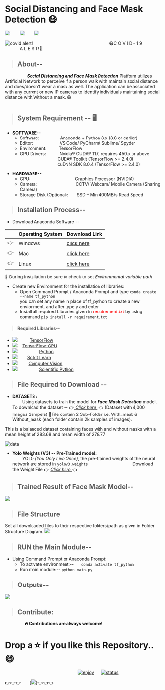 # Social Distancing and Face Mask Detection :mask:
[![](https://img.shields.io/badge/Python-%3E%3D3.8-red?style=for-the-badge&logo=python)](https://www.python.org/)   &nbsp;&nbsp;&nbsp;&nbsp;&nbsp;&nbsp;&nbsp;![](https://img.shields.io/badge/yolo%20-v3-yellowgreen?style=for-the-badge&logo=Yolo)&nbsp;&nbsp;&nbsp;&nbsp;&nbsp;&nbsp;&nbsp; ![](https://img.shields.io/badge/TensorFlow-v2.4.0-blue?style=for-the-badge&logo=TensorFlow) &nbsp;&nbsp;&nbsp;&nbsp;&nbsp;&nbsp;&nbsp;  

![covid alert!](https://neuralet.com/wp-content/uploads/2020/10/cover2.jpg)
 &nbsp;&nbsp;&nbsp;&nbsp;&nbsp;&nbsp;&nbsp;&nbsp;&nbsp;&nbsp;&nbsp;&nbsp; &nbsp;&nbsp;&nbsp;&nbsp;&nbsp;&nbsp;&nbsp;&nbsp; &nbsp;&nbsp;&nbsp;&nbsp;&nbsp;&nbsp;&nbsp;&nbsp; &nbsp;&nbsp;&nbsp;&nbsp;&nbsp;&nbsp;&nbsp;&nbsp; &nbsp;&nbsp;&nbsp;&nbsp;&nbsp;&nbsp;&nbsp;&nbsp; &nbsp;&nbsp;&nbsp;&nbsp;&nbsp;&nbsp;&nbsp;&nbsp; &nbsp;&nbsp;&nbsp; :mask:C O V I D - 1 9   &nbsp; &nbsp; &nbsp; &nbsp; &nbsp; &nbsp; &nbsp; &nbsp; &nbsp; &nbsp; &nbsp; &nbsp; &nbsp;   A L E R T!:pray:
</br>

> ## About-- 
&nbsp; &nbsp; &nbsp; &nbsp; &nbsp; &nbsp; &nbsp; &nbsp; &nbsp; ***Social Distancing and Face Mask Detection*** Platform utilizes Artificial Network to perceive if a person walk with maintain social distance and does/doesn’t wear a mask as well. The application can be associated with any current or new IP cameras to identify individuals maintaining social distance with/without a mask. :mask: 
</br>
</br>
> ## System Requirement -- :desktop_computer:

 -  **SOFTWARE--**
	 &nbsp; &nbsp; &nbsp;   
	 * Software: &nbsp;&nbsp;&nbsp;&nbsp;&nbsp;&nbsp;&nbsp;&nbsp;&nbsp;&nbsp;&nbsp;&nbsp;&nbsp;&nbsp;&nbsp;&nbsp;Anaconda + Python 3.x (3.8 or earlier) 
	 * Editor: &nbsp; &nbsp; &nbsp;&nbsp; &nbsp; &nbsp;&nbsp;&nbsp;&nbsp;&nbsp;&nbsp;&nbsp;&nbsp;&nbsp;&nbsp;&nbsp; VS Code/ PyCharm/ Sublime/ Spyder </br>
	 * Environment: &nbsp; &nbsp; &nbsp;&nbsp; &nbsp; TensorFlow 
	* GPU Drivers:&nbsp; &nbsp; &nbsp;&nbsp; &nbsp; &nbsp; Nvidia® CUDA® 11.0 requires 450.x or above 
		</br>&nbsp;&nbsp;&nbsp;&nbsp;&nbsp;&nbsp;&nbsp;&nbsp;&nbsp;&nbsp;&nbsp;&nbsp;&nbsp;&nbsp;&nbsp;&nbsp;&nbsp;&nbsp;&nbsp;&nbsp;&nbsp;&nbsp;&nbsp;&nbsp;&nbsp;&nbsp;&nbsp;&nbsp;&nbsp;&nbsp; CUDA® Toolkit (TensorFlow >= 2.4.0) 
		</br> &nbsp;&nbsp;&nbsp;&nbsp;&nbsp;&nbsp;&nbsp;&nbsp;&nbsp;&nbsp;&nbsp;&nbsp;&nbsp;&nbsp;&nbsp;&nbsp;&nbsp;&nbsp;&nbsp;&nbsp;&nbsp;&nbsp;&nbsp;&nbsp;&nbsp;&nbsp;&nbsp;&nbsp;&nbsp;&nbsp;&nbsp;cuDNN SDK 8.0.4 (TensorFlow >= 2.4.0)
* **HARDWARE--**
	* GPU: &nbsp;&nbsp;&nbsp;&nbsp;&nbsp; &nbsp;&nbsp;&nbsp; &nbsp;&nbsp;&nbsp;&nbsp;&nbsp;&nbsp;&nbsp;&nbsp;&nbsp;&nbsp;&nbsp;&nbsp;&nbsp;&nbsp;&nbsp;&nbsp;&nbsp;&nbsp;&nbsp;&nbsp;&nbsp;&nbsp;&nbsp;&nbsp;&nbsp; Graphics Processor (NVIDIA) 	
	*	Camera: &nbsp;&nbsp;&nbsp;&nbsp;&nbsp;&nbsp;&nbsp;&nbsp;  &nbsp;&nbsp;&nbsp;&nbsp;&nbsp;&nbsp;&nbsp;&nbsp;&nbsp;&nbsp;&nbsp;&nbsp;&nbsp;&nbsp;&nbsp;&nbsp;&nbsp;&nbsp;&nbsp;&nbsp;&nbsp;&nbsp;CCTV/ Webcam/ Mobile Camera (Sharing Camera) 
	*	Storage Disk (Optional): &nbsp;&nbsp;&nbsp;&nbsp;&nbsp;&nbsp;SSD – Min 400MB/s Read Speed	


 
> ## Installation Process--
 * Download Anaconda Software -- 

||Operating System | Download Link  |
|--|--|--|
|:point_right:|Windows | [click here](https://docs.anaconda.com/anaconda/install/windows/)  |
|:point_right:|Mac|[click here](https://docs.anaconda.com/anaconda/install/mac-os/) |
|:point_right:|Linux | [click here](https://docs.anaconda.com/anaconda/install/linux/) |


:loudspeaker: During Installation be sure to check to set *Environmental variable path* 

* Create new Environment for the installation of libraries:
	* Open Command Prompt / Anaconda Prompt and type `conda create --name tf_python`  
	you can set any name in place of tf_python to create a new envionment. and after type `y` and enter.
	* Install all required Libraries given in <font color="red">requirement.txt</font> by using command `pip install -r requirement.txt`
	 
> #### Required Libraries--
* ![](https://img.shields.io/badge/TensorFlow-v2.4.0-blue)   &nbsp; &nbsp; &nbsp;  &nbsp;&nbsp;  [TensorFlow](https://pypi.org/project/tensorflow/)
* ![](https://img.shields.io/badge/TensorFlow--GPU-v2.4.0-blue) &nbsp;   &nbsp;[TensorFlow-GPU](https://pypi.org/project/tensorflow-gpu/)
* ![](https://img.shields.io/badge/python-v3.7-blue) &nbsp; &nbsp; &nbsp; &nbsp; &nbsp; &nbsp; &nbsp; &nbsp;&nbsp;  [Python](https://www.python.org/downloads/)
*  ![](https://img.shields.io/badge/SciKit%20Learn-v0.24.0-blue) &nbsp; &nbsp; &nbsp;&nbsp; [Scikit Learn](https://pypi.org/project/scikit-learn/)
* ![](https://img.shields.io/badge/Open%20CV-v4.4.0.46-blue)    &nbsp;   &nbsp; &nbsp; &nbsp; [Computer Vision](https://pypi.org/project/opencv-python/)
* ![](https://img.shields.io/badge/SciPy-v1.6.0-blue) &nbsp;   &nbsp; &nbsp;  &nbsp; &nbsp; &nbsp; &nbsp;  &nbsp;  &nbsp;[Scientific Python](https://pypi.org/project/scipy/)

 
> ## File Required to Download -- 
 * **DATASETS :** </br>
	 &nbsp;  &nbsp;  &nbsp;  &nbsp; Using datasets to train the model for ***Face Mask Detection*** model. To download the dataset -- :point_right:<a href="https://www.kaggle.com/shantanu1118/face-mask-detection-dataset-with-4k-samples"> *Click here* </a>  &nbsp;:point_left: (Dataset with 4,000 Images Sampels) :star2:File contain 2 Sub-Folder i.e. With_mask & Without_mask (each folder contain 2k samples of images). 
	 
This is a balanced dataset containing faces with and without masks with a mean height of 283.68 and mean width of 278.77

![data](https://user-images.githubusercontent.com/47710229/97522777-a243d080-19f4-11eb-93c9-04dea6ceec6c.png)


 *	 **Yolo Weights  (V3) -- Pre-Trained model:**   
 &nbsp; &nbsp; &nbsp; &nbsp; YOLO *(You Only Live Once)*, the pre-trained weights of the neural network are stored in `yolov3.weights`
 &nbsp; &nbsp; &nbsp; &nbsp; &nbsp; &nbsp; &nbsp; &nbsp; &nbsp; &nbsp; &nbsp; &nbsp; &nbsp; &nbsp; &nbsp; &nbsp; &nbsp; &nbsp; Download the Weight File :point_right: <a href="https://drive.google.com/file/d/1MILq56BADd3Tj173HekMm6aycLx9gruk/view?usp=sharing">*Click here* </a> :point_left: 


> ## Trained Result of Face Mask Model--
![](https://github.com/Shantanugupta1118/Social-Distancing-and-Face-Mask-Detection/blob/main/plot.png)
> ## File Structure 
Set all downloaded files to their respective folders/path as given in Folder Structure Diagram.
![](https://github.com/Shantanugupta1118/Social-Distancing-and-Face-Mask-Detection/blob/main/Folder%20Structure.png)
> ## RUN the Main Module--
*	Using Command Prompt or Anaconda Prompt:
	*  To activate environment:--&nbsp; &nbsp; &nbsp; `conda activate tf_python`
	* Run main module:-- `python main.py`
	

> ## Outputs--
![](https://github.com/Shantanugupta1118/Social-Distancing-and-Face-Mask-Detection/blob/main/Output%20Data/output_2.jpg)
> ## Contribute:
&nbsp; &nbsp; &nbsp;&nbsp; &nbsp; &nbsp; &nbsp; &nbsp; &nbsp;<b>:fire: Contributions are always welcome!</b>
# Drop a :star: if you like this Repository.. :smile: 
	
 
&nbsp;&nbsp;&nbsp;&nbsp;&nbsp;&nbsp;&nbsp;&nbsp;&nbsp;&nbsp;&nbsp;&nbsp;&nbsp;&nbsp;&nbsp;&nbsp;&nbsp;&nbsp;&nbsp;&nbsp;&nbsp;&nbsp;&nbsp;&nbsp;&nbsp;&nbsp;&nbsp;&nbsp;&nbsp;&nbsp;&nbsp;&nbsp;&nbsp;&nbsp;&nbsp;&nbsp;&nbsp;&nbsp;&nbsp;&nbsp;&nbsp;&nbsp;&nbsp;&nbsp;&nbsp;&nbsp;&nbsp;&nbsp;&nbsp;&nbsp;&nbsp;&nbsp;&nbsp;&nbsp;&nbsp;&nbsp;&nbsp;&nbsp;&nbsp;&nbsp;[![enjoy][enjoy-image]][linkedin-url] &nbsp;&nbsp;&nbsp;&nbsp; [![status][issue-image]][issue-url]

[enjoy-image]: https://img.shields.io/badge/Enjoy%20this%3F-Say%20Thanks!-yellow
[linkedin-url]: https://www.linkedin.com/in/shang1118/
[issue-image]: https://img.shields.io/badge/Any%20Issues%3F-Track%20Issue-red
[issue-url]: https://github.com/Shantanugupta1118/Social-Distancing-and-Face-Mask-Detection/issues
:point_right::point_right::point_right: &nbsp;&nbsp;&nbsp;&nbsp;&nbsp;&nbsp;[![](https://img.shields.io/badge/Shantanu%20-Gupta-orange?style=for-the-badge&logo=Coder)]:point_left::point_left::point_left:
